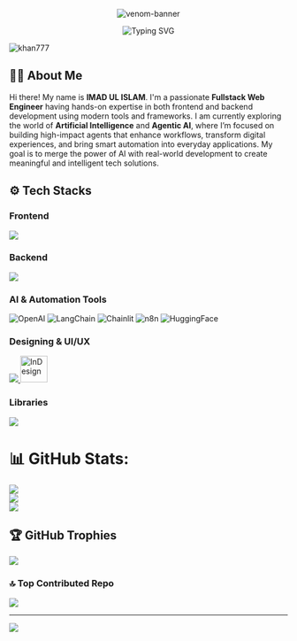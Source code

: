 <!-- Banner -->
<p align="center">
  <img src="https://capsule-render.vercel.app/api?type=venom&height=150&text=I'm%20IMAD%20UL%20ISLAM&fontSize=80&color=0:20ccf7,100:930bb5&animation=fadeIn&stroke=5358e6" alt="venom-banner" />
</p>

<!-- Developer Titles -->
<p align="center">
    <img src="https://readme-typing-svg.demolab.com?font=Roboto&weight=500&size=40&pause=1000&color=ffc20d&center=true&vCenter=true&width=600&lines=Fullstack+Web+Developer;PYTHON+Developer;Exploring+AI+and+Agentic+AI;Passionate+about+Tech+Innovation;Building+Future-ready+Solutions" alt="Typing SVG" />
</p>

<!-- Profile views -->
<p align="left"> <img src="https://komarev.com/ghpvc/?username=khan777&label=Profile%20views&color=0e75b6&style=flat" alt="khan777" /> </p>

<!-- About -->
## 👨‍💻 About Me

Hi there! My name is **IMAD UL ISLAM**. I'm a passionate **Fullstack Web Engineer** having hands-on expertise in both frontend and backend development using modern tools and frameworks.
I am currently exploring the world of **Artificial Intelligence** and **Agentic AI**, where I’m focused on building high-impact agents that enhance workflows, transform digital experiences, and bring smart automation into everyday applications.
My goal is to merge the power of AI with real-world development to create meaningful and intelligent tech solutions.

<!-- Tech Icons -->
## ⚙️ Tech Stacks

<!-- Frontend -->
### Frontend
<p align="left"> 
<a href="https://skillicons.dev">
<img src="https://skillicons.dev/icons?i=html,css,js,ts,react,next"/>
</a> </p>

<!-- Backend -->
### Backend
<p align="left"> 
<a href="https://skillicons.dev">
<img src="https://skillicons.dev/icons?i=nodejs,express,py,django"/>
</a> </p>

<!-- AI Tools -->
### AI & Automation Tools
![OpenAI](https://img.shields.io/badge/OpenAI-412991?style=for-the-badge&logo=openai&logoColor=white)
![LangChain](https://img.shields.io/badge/LangChain-000000?style=for-the-badge)
![Chainlit](https://img.shields.io/badge/Chainlit-3333FF?style=for-the-badge)
![n8n](https://img.shields.io/badge/n8n-FE6C3B?style=for-the-badge&logo=n8n&logoColor=white)
![HuggingFace](https://img.shields.io/badge/HuggingFace-FFD21F?style=for-the-badge&logo=huggingface&logoColor=black)

<!-- Designing Tools -->
### Designing & UI/UX
<p align="left"> 
<a href="https://skillicons.dev">
<img src="https://skillicons.dev/icons?i=figma,ai,ps,xd"/>
</a> 
  
<a href="https://www.adobe.com/products/indesign.html" target="_blank" rel="noreferrer">
<img src="https://upload.wikimedia.org/wikipedia/commons/4/48/Adobe_InDesign_CC_icon.svg" alt="InDesign" width="49" height="48"/>
</a> </p>

<!-- Libraries -->
### Libraries
<p align="left"> 
<a href="https://skillicons.dev">
<img src="https://skillicons.dev/icons?i=bootstrap,tailwind,threejs"/>
</a> </p>



<!--Other Part-->

# 📊 GitHub Stats:
![](https://github-readme-stats.vercel.app/api?username=imad-ul-islam598&theme=dark&hide_border=false&include_all_commits=false&count_private=false)<br/>
![](https://nirzak-streak-stats.vercel.app/?user=imad-ul-islam598&theme=dark&hide_border=false)<br/>
![](https://github-readme-stats.vercel.app/api/top-langs/?username=imad-ul-islam598&theme=dark&hide_border=false&include_all_commits=false&count_private=false&layout=compact)

## 🏆 GitHub Trophies
![](https://github-profile-trophy.vercel.app/?username=imad-ul-islam598&theme=radical&no-frame=false&no-bg=true&margin-w=4)

### 🔝 Top Contributed Repo
![](https://github-contributor-stats.vercel.app/api?username=imad-ul-islam598&limit=5&theme=dark&combine_all_yearly_contributions=true)

---
[![](https://visitcount.itsvg.in/api?id=imad-ul-islam598&icon=0&color=5)](https://visitcount.itsvg.in)

